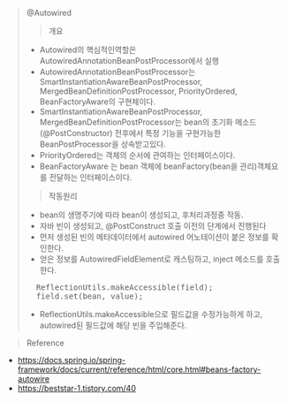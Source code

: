 > @Autowired
>> 개요
>* Autowired의 핵심적인역할은 AutowiredAnnotationBeanPostProcessor에서 실행
>* AutowiredAnnotationBeanPostProcessor는 SmartInstantiationAwareBeanPostProcessor, MergedBeanDefinitionPostProcessor, PriorityOrdered, BeanFactoryAware의 구현체이다.
>* SmartInstantiationAwareBeanPostProcessor, MergedBeanDefinitionPostProcessor는 bean의 초기화 메소드(@PostConstructor) 전후에서 특정 기능을 구현가능한 BeanPostProcessor을 상속받고있다.
>* PriorityOrdered는 객체의 순서에 관여하는 인터페이스이다.
>* BeanFactoryAware 는 bean 객체에 beanFactory(bean을 관리)객체요를 전달하는 인터페이스이다.
>> 작동원리
> * bean의 생명주기에 따라 bean이 생성되고, 후처리과정중 작동.
> * 자바 빈이 생성되고, @PostConstruct 호출 이전의 단계에서 진행된다
> * 먼저 생성된 빈의 메타데이터에서 autowired 어노테이션이 붙은 정보를 확인한다.
> * 얻은 정보를 AutowiredFieldElement로 캐스팅하고, inject 메소드를 호출한다.
> <pre>
>   ReflectionUtils.makeAccessible(field);
>   field.set(bean, value);
> </pre>
> * ReflectionUtils.makeAccessible으로 필드값을 수정가능하게 하고, autowired된 필드값에 해당 빈을 주입해준다.


> Reference
* https://docs.spring.io/spring-framework/docs/current/reference/html/core.html#beans-factory-autowire
* https://beststar-1.tistory.com/40
